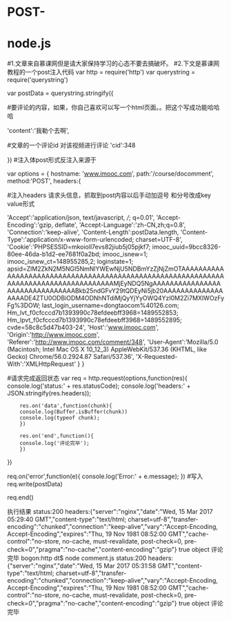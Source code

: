 # POST-

# node.js   
#1.文章来自慕课网但是请大家保持学习的心态不要去搞破坏。
#2.下文是慕课网教程的一个post注入代码
var http = require('http')
var querystring = require('querystring')

var postData = querystring.stringify({

#要评论的内容，如果，你自己喜欢可以写一个html页面。。把这个写成功能哈哈哈

'content':'我勒个去啊',

#文章的一个评论id 对该视频进行评论
'cid':348

})
#注入体post形式反注入来源于

var options = {
hostname: 'www.imooc.com',
path:'/course/docomment',
method:'POST',
headers:{

#注入headers 请求头信息，抓取到post内容以后手动加逗号 和分号改成key value形式


'Accept':'application/json, text/javascript, */*; q=0.01',
'Accept-Encoding':'gzip, deflate',
'Accept-Language':'zh-CN,zh;q=0.8',
'Connection':'keep-alive',
'Content-Length':postData.length,
'Content-Type':'application/x-www-form-urlencoded; charset=UTF-8',
'Cookie':'PHPSESSID=mkoioll7evs82jiub5j05pjkf7; imooc_uuid=9bcc8326-80ee-46da-b1d2-ee7681f0a2bd; imooc_isnew=1; imooc_isnew_ct=148955285,2; loginstate=1; apsid=ZlM2ZkN2M5NGI5NmNlYWEwNjU5NDBmYzZjNjZmOTAAAAAAAAAAAAAAAAAAAAAAAAAAAAAAAAAAAAAAAAAAAAAAAAAAAAAAAAAAAAAAAAAAAAAAAAAAAAAAAAAAAAAAMjEyNDQ5NgAAAAAAAAAAAAAAAAAAAAAAAAAAAAAAAABkb25ndGFvY29tQDEyNi5jb20AAAAAAAAAAAAAAAAAADE4ZTU0ODBiODM4ODNhNTdiMjQyYjYyOWQ4YzI0M2Zi7MXIWOzFyFg%3DOW; last_login_username=dongtaocom%40126.com; Hm_lvt_f0cfcccd7b1393990c78efdeebff3968=1489552853; Hm_lpvt_f0cfcccd7b1393990c78efdeebff3968=1489552895; cvde=58c8c5d47b403-24',
'Host':'www.imooc.com',
'Origin':'http://www.imooc.com',
'Referer':'http://www.imooc.com/comment/348',
'User-Agent':'Mozilla/5.0 (Macintosh; Intel Mac OS X 10_12_3) AppleWebKit/537.36 (KHTML, like Gecko) Chrome/56.0.2924.87 Safari/537.36',
'X-Requested-With':'XMLHttpRequest'
    }
}

#请求完成返回状态
var  req = http.request(options,function(res){
console.log('status:' + res.statusCode);
console.log('headers:' + JSON.stringify(res.headers));

        res.on('data',function(chunk){
        console.log(Buffer.isBuffer(chunk))
        console.log(typeof chunk);	
        })

        res.on('end',function(){
        console.log('评论完毕');
        })
})

req.on('error',function(e){
console.log('Error:' + e.message);
})
#写入
req.write(postData)

req.end()


执行结果
status:200
headers:{"server":"nginx","date":"Wed, 15 Mar 2017 05:29:40 GMT","content-type":"text/html; charset=utf-8","transfer-encoding":"chunked","connection":"keep-alive","vary":"Accept-Encoding, Accept-Encoding","expires":"Thu, 19 Nov 1981 08:52:00 GMT","cache-control":"no-store, no-cache, must-revalidate, post-check=0, pre-check=0","pragma":"no-cache","content-encoding":"gzip"}
true
object
评论完毕
bogon:http dt$ node comment.js
status:200
headers:{"server":"nginx","date":"Wed, 15 Mar 2017 05:31:58 GMT","content-type":"text/html; charset=utf-8","transfer-encoding":"chunked","connection":"keep-alive","vary":"Accept-Encoding, Accept-Encoding","expires":"Thu, 19 Nov 1981 08:52:00 GMT","cache-control":"no-store, no-cache, must-revalidate, post-check=0, pre-check=0","pragma":"no-cache","content-encoding":"gzip"}
true
object
评论完毕
